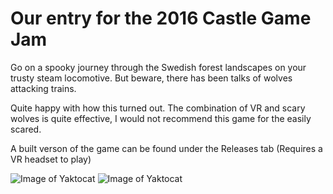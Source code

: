 # Our entry for the 2016 Castle Game Jam

Go on a spooky journey through the Swedish forest landscapes on your trusty steam locomotive. But beware, there has been talks of wolves attacking trains.

Quite happy with how this turned out. The combination of VR and scary wolves is quite effective, I would not recommend this game for the easily scared.

A built verson of the game can be found under the Releases tab (Requires a VR headset to play)

![Image of Yaktocat](https://nextcloud.mansisaksson.com:1443/index.php/s/cMfWnL58ad9WH6g/preview)
![Image of Yaktocat](https://nextcloud.mansisaksson.com:1443/index.php/s/WbbsC4xW5nb8Yme/preview)
